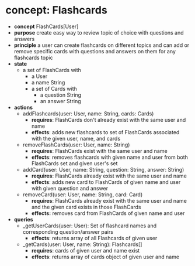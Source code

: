 # concept: Flashcards

- **concept** FlashCards\[User]
- **purpose** create easy way to review topic of choice with questions and answers
- **principle** a user can create flashcards on different topics and can add or remove specific cards with questions and answers on them for any flashcards topic
- **state**
	- a set of FlashCards with
		- a User
		- a name String
		- a set of Cards with
			- a question String
			- an answer String
- **actions**
	- addFlashcards(user: User, name: String, cards: Cards)
		- **requires**: FlashCards don't already exist with the same user and name
		- **effects**: adds new flashcards to set of FlashCards associated with the given user, name, and cards
	- removeFlashCards(user: User, name: String)
		- **requires**: FlashCards exist with the same user and name
		- **effects**: removes flashcards with given name and user from both FlashCards set and given user's set
	- addCard(user: User, name: String, question: String, answer: String)
		- **requires**: FlashCards already exist with the same user and name
		- **effects**: adds new card to FlashCards of given name and user with given question and answer
	- removeCard(user: User, name: String, card: Card)
		- **requires**:  FlashCards already exist with the same user and name and the given card exists in those FlashCards  
		- **effects:** removes card from FlashCards of given name and user
- **queries**
	- \_getUserCards(user: User): Set of flashcard names and corresponding question/answer pairs
		- **effects**: returns array of all Flashcards of given user
	- \_getCards(user: User, name: String): Flashcards\[]
		- **requires**: cards of given user and name exist
		- **effects**: returns array of cards object of given user and name
